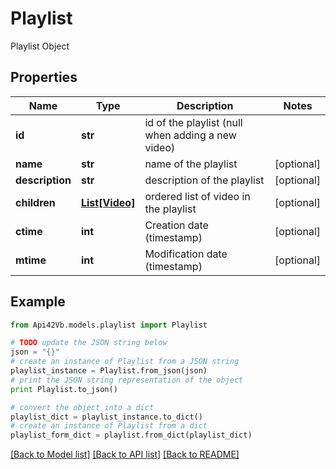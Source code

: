 # Playlist

Playlist Object

## Properties
Name | Type | Description | Notes
------------ | ------------- | ------------- | -------------
**id** | **str** | id of the playlist (null when adding a new video) | 
**name** | **str** | name of the playlist | [optional] 
**description** | **str** | description of the playlist | [optional] 
**children** | [**List[Video]**](Video.md) | ordered list of video in the playlist | [optional] 
**ctime** | **int** | Creation date (timestamp) | [optional] 
**mtime** | **int** | Modification date (timestamp) | [optional] 

## Example

```python
from Api42Vb.models.playlist import Playlist

# TODO update the JSON string below
json = "{}"
# create an instance of Playlist from a JSON string
playlist_instance = Playlist.from_json(json)
# print the JSON string representation of the object
print Playlist.to_json()

# convert the object into a dict
playlist_dict = playlist_instance.to_dict()
# create an instance of Playlist from a dict
playlist_form_dict = playlist.from_dict(playlist_dict)
```
[[Back to Model list]](../README.md#documentation-for-models) [[Back to API list]](../README.md#documentation-for-api-endpoints) [[Back to README]](../README.md)



